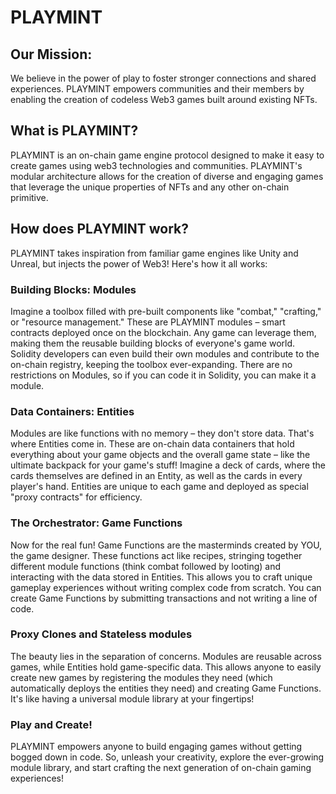 # PLAYMINT

## Our Mission:
We believe in the power of play to foster stronger connections and shared experiences.  PLAYMINT empowers communities and their members by enabling the creation of codeless Web3 games built around existing NFTs. 

## What is PLAYMINT?
PLAYMINT is an on-chain game engine protocol designed to make it easy to create games using web3 technologies and communities.  PLAYMINT's modular architecture allows for the creation of diverse and engaging games that leverage the unique properties of NFTs and any other on-chain primitive.  

## How does PLAYMINT work?
PLAYMINT takes inspiration from familiar game engines like Unity and Unreal, but injects the power of Web3! Here's how it all works:

### Building Blocks: Modules 
Imagine a toolbox filled with pre-built components like "combat," "crafting," or "resource management." These are PLAYMINT modules – smart contracts deployed once on the blockchain. Any game can leverage them, making them the reusable building blocks of everyone's game world.  Solidity developers can even build their own modules and contribute to the on-chain registry, keeping the toolbox ever-expanding.  There are no restrictions on Modules, so if you can code it in Solidity, you can make it a module.  

### Data Containers: Entities
Modules are like functions with no memory – they don't store data. That's where Entities come in. These are on-chain data containers that hold everything about your game objects and the overall game state – like the ultimate backpack for your game's stuff!  Imagine a deck of cards, where the cards themselves are defined in an Entity, as well as the cards in every player's hand. Entities are unique to each game and deployed as special "proxy contracts" for efficiency.

### The Orchestrator: Game Functions
Now for the real fun! Game Functions are the masterminds created by YOU, the game designer. These functions act like recipes, stringing together different module functions (think combat followed by looting) and interacting with the data stored in Entities.  This allows you to craft unique gameplay experiences without writing complex code from scratch.  You can create Game Functions by submitting transactions and not writing a line of code.

### Proxy Clones and Stateless modules
The beauty lies in the separation of concerns. Modules are reusable across games, while Entities hold game-specific data. This allows anyone to easily create new games by registering the modules they need (which automatically deploys the entities they need) and creating Game Functions. It's like having a universal module library at your fingertips!

### Play and Create!
PLAYMINT empowers anyone to build engaging games without getting bogged down in code.  So, unleash your creativity, explore the ever-growing module library, and start crafting the next generation of on-chain gaming experiences!
